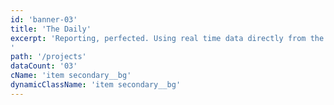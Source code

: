 ```yaml
---
id: 'banner-03'
title: 'The Daily'
excerpt: 'Reporting, perfected. Using real time data directly from the field, customizable logs, and the Photos tool, our quick-to-compile Daily Reports allow you to share progress flawlessly.
'
path: '/projects'
dataCount: '03'
cName: 'item secondary__bg'
dynamicClassName: 'item secondary__bg'
---
```

